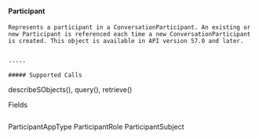 #### Participant

```
Represents a participant in a ConversationParticipant. An existing or new Participant is referenced each time a new ConversationParticipant
is created. This object is available in API version 57.0 and later.


-----

##### Supported Calls
```
describeSObjects(), query(), retrieve()

 Fields

```
```
ParticipantAppType
ParticipantRole
ParticipantSubject
